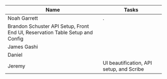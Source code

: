 
| Name        | Tasks |
|--------------|----------------|
| Noah Garrett |.               |
| Brandon Schuster API Setup, Front End UI, Reservation Table Setup and Config        |
| James Gashi |                |
| Daniel |                |
| Jeremy | UI beautification, API setup, and Scribe |


